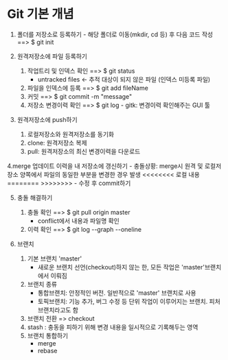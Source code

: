 # Git 기본 개념
1. 폴더를 저장소로 등록하기
          - 해당 폴더로 이동(mkdir, cd 등) 후 다음 코드 작성 ==>  $ git init

2. 원격저장소에 파일 등록하기
    1) 작업트리 및 인덱스 확인  ==>  $ git status
        - untracked files <- 추적 대상이 되지 않은 파일 (인덱스 미등록 파일)
    2) 파일을 인덱스에 등록  ==> $ git add fileName
    3) 커밋  ==> $ git commit -m "message"
    4) 저장소 변경이력 확인  ==> $ git log
            - gitk: 변경이력 확인해주는 GUI 툴

3. 원격저장소에 push하기
    1) 로컬저장소와 원격저장소를 동기화
    2) clone: 원격저장소 복제
    3) pull: 원격저장소의 최신 변경이력을 다운로드

4.merge 업데이트 이력을 내 저장소에 갱신하기
    - 충돌상황: merge시 원격 및 로컬저장소 양쪽에서 파일의 동일한 부분을 변경한 경우 발생
    <<<<<<<<
    로컬 내용
    ========
    >>>>>>>>
    - 수정 후 commit하기

5. 충돌 해결하기 
    1) 충돌 확인 ==> $ git pull origin master
        - conflict에서 내용과 파일명 확인
    2) 이력 확인 ==> $ git log --graph --oneline

6. 브랜치
    1) 기본 브랜치 'master'
        - 새로운 브랜치 선언(checkout)하지 않는 한, 모든 작업은 'master'브랜치에서 이뤄짐
    2) 브랜치 종류
        - 통합브랜치: 안정적인 버전. 일반적으로 'master' 브랜치로 사용
        - 토픽브랜치: 기능 추가, 버그 수정 등 단위 작업이 이루어지는 브랜치. 피처브랜치라고도 함
    3) 브랜치 전환 => checkout
    4) stash : 충동을 피하기 위해 변경 내용을 일시적으로 기록해두는 영역
    5) 브랜치 통합하기
        - merge
        - rebase
